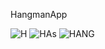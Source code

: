 HangmanApp

![H](https://user-images.githubusercontent.com/63661281/131049867-fe161004-e49d-4ac8-a5a5-e6bd7951ff8c.png)
![HAs](https://user-images.githubusercontent.com/63661281/131049871-1d5e3fa6-698a-4117-9b89-a3d54279c3de.png)
![HANG](https://user-images.githubusercontent.com/63661281/131049876-b5f5e6c8-31c2-4585-86bc-6aa1eec3d22e.png)
